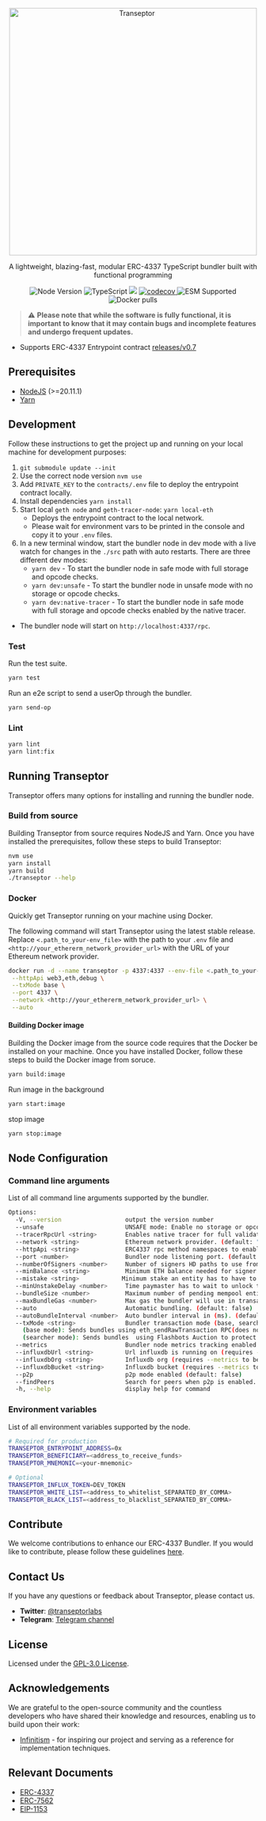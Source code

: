 <p align="center">
  <a href="https://transeptor.transeptorlabs.io/docs">
    <img width="500" title="Transeptor" src='https://transeptorlabs.io/transeptor.png' />
  </a>
</p>

<p align="center">
 A lightweight, blazing-fast, modular ERC-4337 TypeScript bundler built with functional programming
</p>

<p align="center">
  <img src="https://img.shields.io/badge/node-20.11.1-green" alt="Node Version">
  <img src="https://badgen.net/badge/-/TypeScript?icon=typescript&label&labelColor=blue&color=555555" alt="TypeScript">
    <img src="https://github.com/transeptorlabs/transeptor-bundler/actions/workflows/main.yml/badge.svg?branch=main">
  <a href="https://app.codecov.io/gh/transeptorlabs/transeptor-bundler">
    <img src="https://img.shields.io/codecov/c/github/transeptorlabs/transeptor-bundler.svg?style=flat-square" alt="codecov">
  </a>
  <img src="https://img.shields.io/badge/ESM-supported-brightgreen" alt="ESM Supported">
  <img src="https://img.shields.io/docker/pulls/transeptorlabs/bundler" alt="Docker pulls">
</p>

> :warning: **Please note that while the software is fully functional, it is important to know that it may contain bugs and incomplete features and undergo frequent updates.**

- Supports ERC-4337 Entrypoint contract [releases/v0.7](https://github.com/eth-infinitism/account-abstraction/tree/releases/v0.7)

## Prerequisites
- [NodeJS](https://nodejs.org/) (>=20.11.1)
- [Yarn](https://classic.yarnpkg.com/lang/en/)

## Development

Follow these instructions to get the project up and running on your local machine for development purposes:
1. `git submodule update --init`
2. Use the correct node version `nvm use`
3. Add `PRIVATE_KEY` to the `contracts/.env` file to deploy the entrypoint contract locally.
4. Install dependencies `yarn install`
5. Start local `geth node` and `geth-tracer-node`: `yarn local-eth`
    - Deploys the entrypoint contract to the local network.
   - Please wait for environment vars to be printed in the console and copy it to your `.env` files.
6. In a new terminal window, start the bundler node in dev mode with a live watch for changes in the `./src` path with auto restarts. There are three different dev modes:
   - `yarn dev` - To start the bundler node in safe mode with full storage and opcode checks.
   - `yarn dev:unsafe` - To start the bundler node in unsafe mode with no storage or opcode checks.
   - `yarn dev:native-tracer` - To start the bundler node in safe mode with full storage and opcode checks enabled by the native tracer.

- The bundler node will start on `http://localhost:4337/rpc`. 

### Test

Run the test suite.
```bash
yarn test
```

Run an e2e script to send a userOp through the bundler.
```bash
yarn send-op
```

### Lint

```bash
yarn lint
yarn lint:fix
```

## Running Transeptor

Transeptor offers many options for installing and running the bundler node.

### Build from source

Building Transeptor from source requires NodeJS and Yarn. Once you have installed the prerequisites, follow these steps to build Transeptor:
```bash
nvm use
yarn install
yarn build
./transeptor --help
```

### Docker
Quickly get Transeptor running on your machine using Docker.

The following command will start Transeptor using the latest stable release. Replace `<.path_to_your-env_file>` with the path to your `.env` file and `<http://your_ethererm_network_provider_url>` with the URL of your Ethereum network provider.
```bash
docker run -d --name transeptor -p 4337:4337 --env-file <.path_to_your-env_file> transeptorlabs/bundler:latest \
 --httpApi web3,eth,debug \
 --txMode base \
 --port 4337 \
 --network <http://your_ethererm_network_provider_url> \
 --auto 
```

#### Building Docker image

Building the Docker image from the source code requires that the Docker be installed on your machine. Once you have installed Docker, follow these steps to build the Docker image from soruce.

```bash
yarn build:image
```

Run image in the background
```bash
yarn start:image
```

stop image
```bash
yarn stop:image
```

## Node Configuration

### Command line arguments

List of all command line arguments supported by the bundler.

```bash
Options:
  -V, --version                  output the version number
  --unsafe                       UNSAFE mode: Enable no storage or opcode checks during userOp simulation. SAFE mode(default).
  --tracerRpcUrl <string>        Enables native tracer for full validation during userOp simulation with prestateTracer native tracer on the network provider. requires unsafe=false.
  --network <string>             Ethereum network provider. (default: "http://localhost:8545")
  --httpApi <string>             ERC4337 rpc method namespaces to enable. (default: "web3,eth")
  --port <number>                Bundler node listening port. (default: "4337")
  --numberOfSigners <number>     Number of signers HD paths to use from mnemonic (default: "3")
  --minBalance <string>          Minimum ETH balance needed for signer address. (default: "1")
  --mistake <string>            Minimum stake an entity has to have to pass the reputation system. (default: "1")
  --minUnstakeDelay <number>     Time paymaster has to wait to unlock the stake(seconds). (default: "0")
  --bundleSize <number>          Maximum number of pending mempool entities to start auto bundler. (default: "10")
  --maxBundleGas <number>        Max gas the bundler will use in transactions. (default: "5000000")
  --auto                         Automatic bundling. (default: false)
  --autoBundleInterval <number>  Auto bundler interval in (ms). (default: "12000")
  --txMode <string>              Bundler transaction mode (base, searcher).
    (base mode): Sends bundles using eth_sendRawTransaction RPC(does not protect against front running).
    (searcher mode): Sends bundles  using Flashbots Auction to protect the transaction against front running (only available on Mainnet) (default: "base")
  --metrics                      Bundler node metrics tracking enabled. (default: false)
  --influxdbUrl <string>         Url influxdb is running on (requires --metrics to be enabled). (default: "http://localhost:8086")
  --influxdbOrg <string>         Influxdb org (requires --metrics to be enabled). (default: "transeptor-labs")
  --influxdbBucket <string>      Influxdb bucket (requires --metrics to be enabled). (default: "transeptor_metrics")
  --p2p                          p2p mode enabled (default: false)
  --findPeers                    Search for peers when p2p is enabled. (default: false)
  -h, --help                     display help for command
```

### Environment variables

List of all environment variables supported by the node.

```bash
# Required for production
TRANSEPTOR_ENTRYPOINT_ADDRESS=0x
TRANSEPTOR_BENEFICIARY=<address_to_receive_funds>
TRANSEPTOR_MNEMONIC=<your-mnemonic>

# Optional
TRANSEPTOR_INFLUX_TOKEN=DEV_TOKEN
TRANSEPTOR_WHITE_LIST=<address_to_whitelist_SEPARATED_BY_COMMA>
TRANSEPTOR_BLACK_LIST=<address_to_blacklist_SEPARATED_BY_COMMA>
```

## Contribute

We welcome contributions to enhance our ERC-4337 Bundler. If you would like to contribute, please follow these guidelines [here](https://github.com/transeptorlabs/transeptor-bundler/blob/main/CONTRIBUTING.md).

## Contact Us

If you have any questions or feedback about Transeptor, please contact us.

- **Twitter**: [@transeptorlabs](https://twitter.com/transeptorlabs)
- **Telegram**: [Telegram channel](https://t.me/+eUGda3KIND4zMjRh)

## License

Licensed under the [GPL-3.0 License](https://github.com/transeptorlabs/transeptor-bundler/blob/main/LICENSE).

## Acknowledgements

We are grateful to the open-source community and the countless developers who have shared their knowledge and resources, enabling us to build upon their work:

- [Infinitism](https://github.com/eth-infinitism/bundler) - for inspiring our project and serving as a reference for implementation techniques.

## Relevant Documents
- [ERC-4337](https://eips.ethereum.org/EIPS/eip-4337)
- [ERC-7562](https://eips.ethereum.org/EIPS/eip-7562)
- [EIP-1153](https://eips.ethereum.org/EIPS/eip-1153)